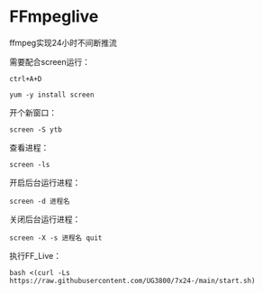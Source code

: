 # FFmpeglive
ffmpeg实现24小时不间断推流

需要配合screen运行：
```
ctrl+A+D
```
```
yum -y install screen
```
开个新窗口：
```
screen -S ytb
```
查看进程：
```
screen -ls
```
开启后台运行进程：
```
screen -d 进程名
```
关闭后台运行进程：
```
screen -X -s 进程名 quit
```
执行FF_Live：
```
bash <(curl -Ls https://raw.githubusercontent.com/UG3800/7x24-/main/start.sh)
```
